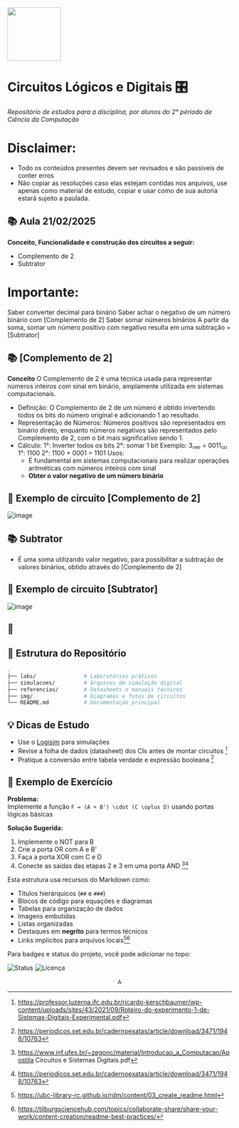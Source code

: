 <img src="https://r2cdn.perplexity.ai/pplx-full-logo-primary-dark%402x.png" class="logo" width="120"/>

# Circuitos Lógicos e Digitais 🎛️

*Repositório de estudos para a disciplina, por alunos do 2° périodo de Ciência da Computação*

# Disclaimer: 
- Todo os conteúdos presentes devem ser revisados e são passíveis de conter erros
- Não copiar as resoluções caso elas estejam contidas nos arquivos, use apenas como material de estudo, copiar e usar como de sua autoria estará sujeito a paulada.

## 📚 Aula 21/02/2025
  **Conceito, Funcionalidade e construção dos circuitos a seguir:**
- Complemento de 2  
- Subtrator

# Importante:
  Saber converter decimal para binário
    Saber achar o negativo de um número binário com [Complemento de 2]
      Saber somar números binários
        A partir da soma, somar um número positivo com negativo resulta em uma subtração = [Subtrator]

## 📚 [Complemento de 2]
 **Conceito**
 O Complemento de 2 é uma técnica usada para representar números inteiros com sinal em binário, amplamente utilizada em sistemas computacionais.
- Definição: O Complemento de 2 de um número é obtido invertendo todos os bits do número original e adicionando 1 ao resultado.
- Representação de Números: Números positivos são representados em binário direto, enquanto números negativos são representados pelo Complemento de 2, com o bit mais significativo sendo 1.
- Cálculo:
  1°: Inverter todos os bits
  2°: somar 1 bit
  Exemplo: 3₍₁₀₎ = 0011₍₂₎
  1°: 1100
  2°: 1100 + 0001 = 1101
    Usos:
  - É fundamental em sistemas computacionais para realizar operações aritméticas com números inteiros com sinal
  - **Obter o valor negativo de um número binário**

## 🔌 Exemplo de circuito [Complemento de 2]
![image](https://github.com/user-attachments/assets/56e83dfd-c377-4a82-b168-5a0666177796)

## 📚 Subtrator
- É uma soma utilizando valor negativo, para possibilitar a subtração de valores binários, obtido através do [Complemento de 2]

## 🔌 Exemplo de circuito [Subtrator]
![image](https://github.com/user-attachments/assets/ad1158f2-608e-4d7d-a3f7-de51ec8f6617)


## 📂 


## 📂 Estrutura do Repositório

```bash
.
├── labs/               # Laboratórios práticos
├── simulacoes/         # Arquivos de simulação digital
├── referencias/        # Datasheets e manuais técnicos
├── img/                # Diagramas e fotos de circuitos
└── README.md           # Documentação principal
```


## 💡 Dicas de Estudo


- Use o [Logisim](https://www.cburch.com/logisim/) para simulações
- Revise a folha de dados (datasheet) dos CIs antes de montar circuitos [^4]
- Pratique a conversão entre tabela verdade e expressão booleana [^8]



## 🧩 Exemplo de Exercício


**Problema:**  
Implemente a função `F = (A + B') \cdot (C \oplus D)` usando portas lógicas básicas

**Solução Sugerida:**  
1. Implemente o NOT para B
2. Crie a porta OR com A e B'
3. Faça a porta XOR com C e D
4. Conecte as saídas das etapas 2 e 3 em uma porta AND [^5][^8]


Esta estrutura usa recursos do Markdown como:

- Títulos hierárquicos (`##` e `###`)
- Blocos de código para equações e diagramas
- Tabelas para organização de dados
- Imagens embutidas
- Listas organizadas
- Destaques em **negrito** para termos técnicos
- Links implícitos para arquivos locais[^1][^6]

Para badges e status do projeto, você pode adicionar no topo:


![Status](https://img.shields.io/badge/Status-Em_Desenvolvimento-yellow) 
![Licença](https://img.shields.io/badge/Licença-MIT-blue)


<div style="text-align: center">⁂</div>

[^1]: https://ubc-library-rc.github.io/rdm/content/03_create_readme.html

[^2]: https://www.freecodecamp.org/news/how-to-write-a-good-readme-file/

[^3]: https://github.com/othneildrew/Best-README-Template

[^4]: https://professor.luzerna.ifc.edu.br/ricardo-kerschbaumer/wp-content/uploads/sites/43/2021/09/Roteiro-do-experimento-1-de-Sistemas-Digitais-Experimental.pdf

[^5]: https://www.inf.ufes.br/~zegonc/material/Introducao_a_Computacao/Apostila Circuitos e Sistemas Digitais.pdf

[^6]: https://tilburgsciencehub.com/topics/collaborate-share/share-your-work/content-creation/readme-best-practices/

[^7]: https://blog.rocketseat.com.br/como-fazer-um-bom-readme/

[^8]: https://periodicos.set.edu.br/cadernoexatas/article/download/3471/1948/10763

[^9]: https://www.inf.ufes.br/~jssalamon/wp-content/uploads/disciplinas/introcomp/slides/Aula 8 - Noções de circuitos lógicos.pdf

[^10]: https://dev.to/your-ehsan/how-to-easily-create-folder-structure-in-readme-markdown-with-two-simple-steps-3i42

[^11]: https://github.com/iuricode/readme-template

[^12]: https://www.makeareadme.com

[^13]: https://www.readme-templates.com

[^14]: https://github.com/kriasoft/Folder-Structure-Conventions/blob/master/README.md

[^15]: https://readme.so

[^16]: https://docs.github.com/github/writing-on-github/getting-started-with-writing-and-formatting-on-github/basic-writing-and-formatting-syntax

[^17]: https://gitlab.com/kopino4-templates/readme-template

[^18]: https://www.drupal.org/docs/develop/managing-a-drupalorg-theme-module-or-distribution-project/documenting-your-project/readmemd-template

[^19]: https://github.com/GSimas/EEL5105

[^20]: https://www.feis.unesp.br/Home/departamentos/engenhariaeletrica/lab_digitais_01_exp_01_tutorialmax.pdf

[^21]: https://github.com/menotti/ld

[^22]: https://wiki.ifsc.edu.br/mediawiki/index.php/AULA_14_-_Eletrônica_Digital_1_-_Graduação

[^23]: https://www.youtube.com/watch?v=0GzaXbMNB10

[^24]: https://www.researchgate.net/publication/358351576_LOGISIM_FERRAMENTA_PARA_SIMULACAO_DE_CIRCUITOS_COMBINACIONAIS_e_SEQUENCIAIS_DIGITAIS

[^25]: http://www.fem.unicamp.br/~grace/introducao_logicos.pdf

[^26]: https://www.passeidireto.com/arquivo/99385913/circuitos-digitais-atividade-tema-02

[^27]: https://materialpublic.imd.ufrn.br/curso/disciplina/1/17/2/2

[^28]: https://repositorio.ufba.br/bitstream/ri/13988/1/_Eletronica.pdf

[^29]: https://marcielbp.github.io/Circuits/lab/pr03_simulador.html

[^30]: https://www.reddit.com/r/learnprogramming/comments/vxfku6/how_to_write_a_readme/

[^31]: https://www.reddit.com/r/opensource/comments/txl9zq/next_level_readme/

[^32]: https://stackoverflow.com/questions/23989232/is-there-a-way-to-represent-a-directory-tree-in-a-github-readme-md

[^33]: https://www.youtube.com/watch?v=QXKDXoc6YPI

[^34]: https://www.academia.edu/6227222/Conhecendo_Ruby

[^35]: https://www.profelectro.info/simulador-basico-de-circuitos-logicos-sistemas-digitais/

